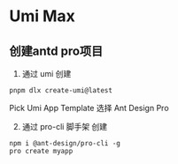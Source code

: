 # Umi Max

## 创建antd pro项目
1. 通过 umi 创建
```
pnpm dlx create-umi@latest
```
Pick Umi App Template 选择 Ant Design Pro

2. 通过 pro-cli 脚手架 创建
```
npm i @ant-design/pro-cli -g
pro create myapp
```
